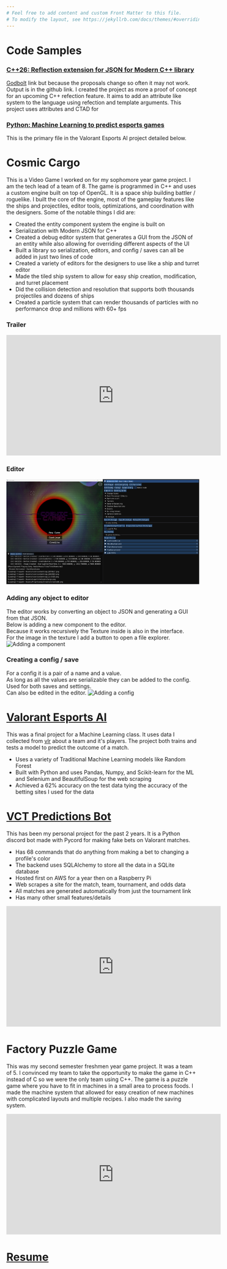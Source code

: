 ```yaml
---
# Feel free to add content and custom Front Matter to this file.
# To modify the layout, see https://jekyllrb.com/docs/themes/#overriding-theme-defaults
---
```


# Code Samples
### [C++26: Reflection extension for JSON for Modern C++ library](https://github.com/MaxOrtGit/RandomStuff/blob/main/cpp/cpp26/Cpp26reflection/AttributesModernJsonExtension.cpp)
[Godbolt](https://godbolt.org/z/7zq1je6jT) link but because the proposals change so often it may not work. Output is in the github link. 
I created the project as more a proof of concept for an upcoming C++ refection feature. It aims to add an attribute like system to the language using refection and template arguments. This project uses attributes and CTAD for 
### [Python: Machine Learning to predict esports games](https://nbviewer.org/github/MaxOrtGit/ValorantEsportsAI/blob/main/EsportsAI.ipynb)
This is the primary file in the Valorant Esports AI project detailed below.

# Cosmic Cargo
This is a Video Game I worked on for my sophomore year game project. I am the tech lead of a team of 8. The game is programmed in C++ and uses a custom engine built on top of OpenGL. It is a space ship building battler / roguelike. I built the core of the engine, most of the gameplay features like the ships and projectiles, editor tools, optimizations, and coordination with the designers. Some of the notable things I did are:
- Created the entity component system the engine is built on
- Serialization with Modern JSON for C++
- Created a debug editor system that generates a GUI from the JSON of an entity while also allowing for overriding different aspects of the UI
- Built a library so serialization, editors, and config / saves can all be added in just two lines of code
- Created a variety of editors for the designers to use like a ship and turret editor
- Made the tiled ship system to allow for easy ship creation, modification, and turret placement
- Did the collision detection and resolution that supports both thousands projectiles and dozens of ships
- Created a particle system that can render thousands of particles with no performance drop and millions with 60+ fps

### Trailer
<iframe width="560" height="315" src="https://youtube.com/embed/RrCWfwklU7A" frameborder="0" allowfullscreen></iframe>

### Editor
![Editor](Files/FullEditor.png)

### Adding any object to editor
The editor works by converting an object to JSON and generating a GUI from that JSON. \
Below is adding a new component to the editor. \
Because it works recursively the Texture inside is also in the interface. \
For the image in the texture I add a button to open a file explorer.
![Adding a component](Files/AddingComponent.png)

### Creating a config / save
For a config it is a pair of a name and a value. \
As long as all the values are serializable they can be added to the config. \
Used for both saves and settings. \
Can also be edited in the editor.
![Adding a config](Files/AddingConfig.png)

# [Valorant Esports AI](https://github.com/MaxOrtGit/ValorantEsportsAI)
This was a final project for a Machine Learning class. It uses data I collected from [vlr](https://www.vlr.gg/) about a team and it's players. The project both trains and tests a model to predict the outcome of a match. 
- Uses a variety of Traditional Machine Learning models like Random Forest
- Built with Python and uses Pandas, Numpy, and Scikit-learn for the ML and Selenium and BeautifulSoup for the web scraping
- Achieved a 62% accuracy on the test data tying the accuracy of the betting sites I used for the data


# [VCT Predictions Bot](https://github.com/MaxOrtGit/VCT-Predictions-Bot)
This has been my personal project for the past 2 years. It is a Python discord bot made with Pycord for making fake bets on Valorant matches. 
- Has 68 commands that do anything from making a bet to changing a profile's color
- The backend uses SQLAlchemy to store all the data in a SQLite database
- Hosted first on AWS for a year then on a Raspberry Pi
- Web scrapes a site for the match, team, tournament, and odds data
- All matches are generated automatically from just the tournament link
- Has many other small features/details

<iframe width="560" height="315" src="https://youtube.com/embed/TaXZVOtscqM" frameborder="0" allowfullscreen></iframe>

# Factory Puzzle Game
This was my second semester freshmen year game project. It was a team of 5. I convinced my team to take the opportunity to make the game in C++ instead of C so we were the only team using C++. The game is a puzzle game where you have to fit in machines in a small area to process foods. I made the machine system that allowed for easy creation of new machines with complicated layouts and multiple recipes. I also made the saving system.

<iframe width="560" height="315" src="https://youtube.com/embed/BWCdsp8-rpM" frameborder="0" allowfullscreen></iframe>


# [Resume](https://maxortgit.github.io/Files/MaxOrtmanResume.pdf)